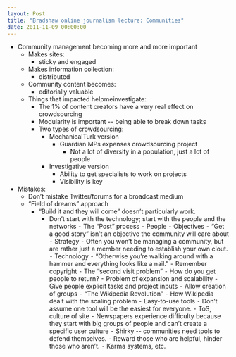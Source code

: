 ```yaml
---
layout: Post
title: "Bradshaw online journalism lecture: Communities"
date: 2011-11-09 00:00:00
---
```


+ Community management becoming more and more important
    + Makes sites:
        + sticky and engaged
    + Makes information collection:
        + distributed
    + Community content becomes:
        + editorially valuable
    + Things that impacted helpmeinvestigate:
        + The 1% of content creators have a very real effect on crowdsourcing
        + Modularity is important -- being able to break down tasks
        + Two types of crowdsourcing:
            + MechanicalTurk version
                + Guardian MPs expenses crowdsourcing project
                    + Not a lot of diversity in a population, just a lot of people
            + Investigative version
                + Ability to get specialists to work on projects
                + Visibility is key
+ Mistakes:
    + Don’t mistake Twitter/forums for a broadcast medium
    + “Field of dreams” approach
        + “Build it and they will come” doesn’t particularly work.
            + Don’t start with the technology; start with the people and the networks
	⁃	The “Post” process
	⁃	People
	⁃	Objectives
	⁃	“Get a good story” isn’t an objective the community will care about
	⁃	Strategy
	⁃	Often you won’t be managing a community, but are rather just a member needing to establish your own clout.
	⁃	Technology
	⁃	“Otherwise you’re walking around with a hammer and everything looks like a nail.”
	⁃	Remember copyright
	⁃	The “second visit problem”
	⁃	How do you get people to return?
	⁃	Problem of expansion and scalability
	⁃	Give people explicit tasks and project inputs
	⁃	Allow creation of groups
	⁃	“The Wikipedia Revolution”
	⁃	How Wikipedia dealt with the scaling problem
	⁃	Easy-to-use tools
	⁃	Don’t assume one tool will be the easiest for everyone.
	⁃	ToS, culture of site
	⁃	Newspapers experience difficulty because they start with big groups of people and can’t create a specific user culture
	⁃	Shirky -- communities need tools to defend themselves.
	⁃	Reward those who are helpful, hinder those who aren’t.
	⁃	Karma systems, etc.
